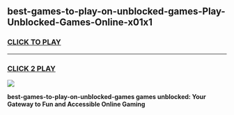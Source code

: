 
## best-games-to-play-on-unblocked-games-Play-Unblocked-Games-Online-x01x1
<h3>
<a href="https://premium76.site?title=best-games-to-play-on-unblocked-games&ref=24A">CLICK TO PLAY</a></h3>
<hr>

<h3>
<a href="https://premium76.site?title=best-games-to-play-on-unblocked-games&ref=24A">CLICK 2 PLAY</a>
  
</h3>

<a href="https://premium76.site?title=best-games-to-play-on-unblocked-games&ref=24A"><img src="https://clearcache.store/games.png"></a>


**best-games-to-play-on-unblocked-games games unblocked: Your Gateway to Fun and Accessible Online Gaming**
